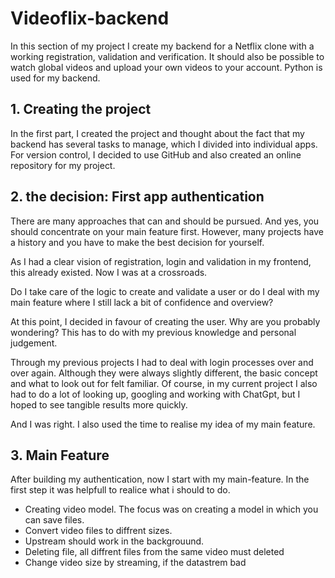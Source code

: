 # Videoflix-backend

In this section of my project I create my backend for a Netflix clone with a working registration, validation and verification. It should also be possible to watch global videos and upload your own videos to your account.
Python is used for my backend.

## 1. Creating the project

In the first part, I created the project and thought about the fact that my backend has several tasks to manage, which I divided into individual apps.
For version control, I decided to use GitHub and also created an online repository for my project.

## 2. the decision: First app authentication

There are many approaches that can and should be pursued. And yes, you should concentrate on your main feature first. However, many projects have a history and you have to make the best decision for yourself.

As I had a clear vision of registration, login and validation in my frontend, this already existed. Now I was at a crossroads.

Do I take care of the logic to create and validate a user or do I deal with my main feature where I still lack a bit of confidence and overview?

At this point, I decided in favour of creating the user. Why are you probably wondering? This has to do with my previous knowledge and personal judgement.

Through my previous projects I had to deal with login processes over and over again. Although they were always slightly different, the basic concept and what to look out for felt familiar. Of course, in my current project I also had to do a lot of looking up, googling and working with ChatGpt, but I hoped to see tangible results more quickly.

And I was right. I also used the time to realise my idea of my main feature.

## 3. Main Feature

After building my authentication, now I start with my main-feature. In the first step it was helpfull to realice what i should to do.

-   Creating video model. The focus was on creating a model in which you can save files.
-   Convert video files to diffrent sizes.
-   Upstream should work in the backgrouund.
-   Deleting file, all diffrent files from the same video must deleted
-   Change video size by streaming, if the datastrem bad
